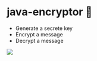 # java-encryptor :key:

* Generate a secrete key
* Encrypt a message
* Decrypt a message
 

![](https://i.ibb.co/9HzCDrz/java-Encyptor.png)
